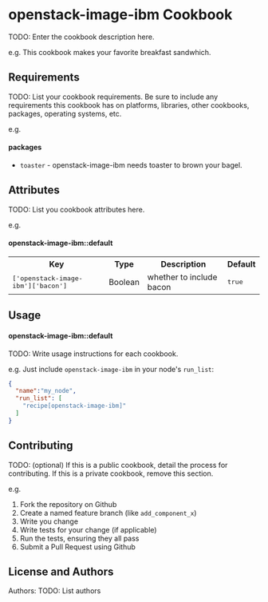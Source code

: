 openstack-image-ibm Cookbook
============================
TODO: Enter the cookbook description here.

e.g.
This cookbook makes your favorite breakfast sandwhich.

Requirements
------------
TODO: List your cookbook requirements. Be sure to include any requirements this cookbook has on platforms, libraries, other cookbooks, packages, operating systems, etc.

e.g.
#### packages
- `toaster` - openstack-image-ibm needs toaster to brown your bagel.

Attributes
----------
TODO: List you cookbook attributes here.

e.g.
#### openstack-image-ibm::default
<table>
  <tr>
    <th>Key</th>
    <th>Type</th>
    <th>Description</th>
    <th>Default</th>
  </tr>
  <tr>
    <td><tt>['openstack-image-ibm']['bacon']</tt></td>
    <td>Boolean</td>
    <td>whether to include bacon</td>
    <td><tt>true</tt></td>
  </tr>
</table>

Usage
-----
#### openstack-image-ibm::default
TODO: Write usage instructions for each cookbook.

e.g.
Just include `openstack-image-ibm` in your node's `run_list`:

```json
{
  "name":"my_node",
  "run_list": [
    "recipe[openstack-image-ibm]"
  ]
}
```

Contributing
------------
TODO: (optional) If this is a public cookbook, detail the process for contributing. If this is a private cookbook, remove this section.

e.g.
1. Fork the repository on Github
2. Create a named feature branch (like `add_component_x`)
3. Write you change
4. Write tests for your change (if applicable)
5. Run the tests, ensuring they all pass
6. Submit a Pull Request using Github

License and Authors
-------------------
Authors: TODO: List authors
